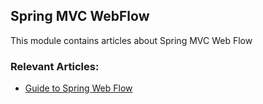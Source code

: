 ## Spring MVC WebFlow

This module contains articles about Spring MVC Web Flow

### Relevant Articles: 

- [Guide to Spring Web Flow](https://www.baeldung.com/spring-web-flow)
